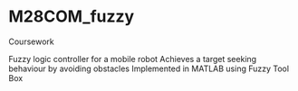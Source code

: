 # M28COM_fuzzy
Coursework

Fuzzy logic controller for a mobile robot
Achieves a target seeking behaviour by avoiding obstacles
Implemented in MATLAB using Fuzzy Tool Box
